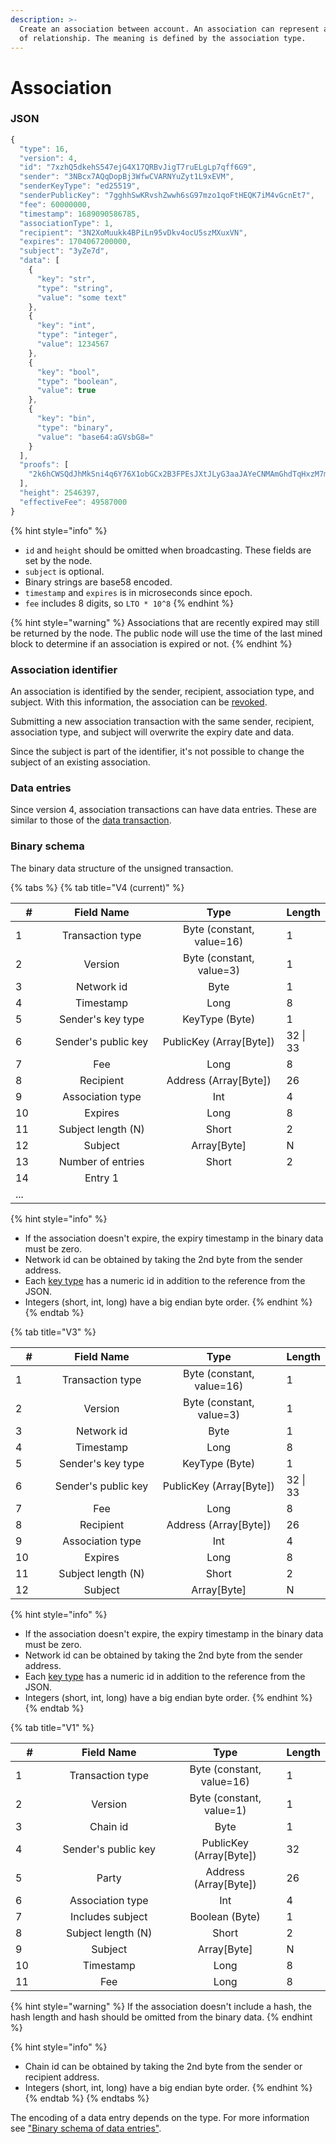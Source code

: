 ```yaml
---
description: >-
  Create an association between account. An association can represent any kind
  of relationship. The meaning is defined by the association type.
---
```


# Association

### JSON

```javascript
{
  "type": 16,
  "version": 4,
  "id": "7xzhQ5dkehS547ejG4X17QRBvJigT7ruELgLp7qff6G9",
  "sender": "3NBcx7AQqDopBj3WfwCVARNYuZyt1L9xEVM",
  "senderKeyType": "ed25519",
  "senderPublicKey": "7gghhSwKRvshZwwh6sG97mzo1qoFtHEQK7iM4vGcnEt7",
  "fee": 60000000,
  "timestamp": 1689090586785,
  "associationType": 1,
  "recipient": "3N2XoMuukk4BPiLn95vDkv4ocU5szMXuxVN",
  "expires": 1704067200000,
  "subject": "3yZe7d",
  "data": [
    {
      "key": "str",
      "type": "string",
      "value": "some text"
    },
    {
      "key": "int",
      "type": "integer",
      "value": 1234567
    },
    {
      "key": "bool",
      "type": "boolean",
      "value": true
    },
    {
      "key": "bin",
      "type": "binary",
      "value": "base64:aGVsbG8="
    }
  ],
  "proofs": [
    "2k6hCWSQdJhMkSni4q6Y76X1obGCx2B3FPEsJXtJLyG3aaJAYeCNMAmGhdTqHxzM7m4SKLgJ7iV8UFF2Dmq5jAJa"
  ],
  "height": 2546397,
  "effectiveFee": 49587000
}
```

{% hint style="info" %}
* `id` and `height` should be omitted when broadcasting. These fields are set by the node.
* `subject` is optional.
* Binary strings are base58 encoded.
* `timestamp` and `expires` is in microseconds since epoch.
* `fee` includes 8 digits, so `LTO * 10^8`
{% endhint %}

{% hint style="warning" %}
Associations that are recently expired may still be returned by the node. The public node will use the time of the last mined block to determine if an association is expired or not.
{% endhint %}

### Association identifier

An association is identified by the sender, recipient, association type, and subject. With this information, the association can be [revoked](revoke-association.md).

Submitting a new association transaction with the same sender, recipient, association type, and subject will overwrite the expiry date and data.

Since the subject is part of the identifier, it's not possible to change the subject of an existing association.

### Data entries

Since version 4, association transactions can have data entries. These are similar to those of the [data transaction](data.md).

### Binary schema

The binary data structure of the unsigned transaction.

{% tabs %}
{% tab title="V4 (current)" %}
<table data-full-width="true"><thead><tr><th width="70">#</th><th width="240" align="center">Field Name</th><th width="285" align="center">Type</th><th>Length</th></tr></thead><tbody><tr><td>1</td><td align="center">Transaction type</td><td align="center">Byte (constant, value=16)</td><td>1</td></tr><tr><td>2</td><td align="center">Version</td><td align="center">Byte (constant, value=3)</td><td>1</td></tr><tr><td>3</td><td align="center">Network id</td><td align="center">Byte</td><td>1</td></tr><tr><td>4</td><td align="center">Timestamp</td><td align="center">Long</td><td>8</td></tr><tr><td>5</td><td align="center">Sender's key type</td><td align="center">KeyType (Byte)</td><td>1</td></tr><tr><td>6</td><td align="center">Sender's public key</td><td align="center">PublicKey (Array[Byte])</td><td>32 | 33</td></tr><tr><td>7</td><td align="center">Fee</td><td align="center">Long</td><td>8</td></tr><tr><td>8</td><td align="center">Recipient</td><td align="center">Address (Array[Byte])</td><td>26</td></tr><tr><td>9</td><td align="center">Association type</td><td align="center">Int</td><td>4</td></tr><tr><td>10</td><td align="center">Expires</td><td align="center">Long</td><td>8</td></tr><tr><td>11</td><td align="center">Subject length (N)</td><td align="center">Short</td><td>2</td></tr><tr><td>12</td><td align="center">Subject</td><td align="center">Array[Byte]</td><td>N</td></tr><tr><td>13</td><td align="center">Number of entries</td><td align="center">Short</td><td>2</td></tr><tr><td>14</td><td align="center">Entry 1</td><td align="center"></td><td></td></tr><tr><td>...</td><td align="center"></td><td align="center"></td><td></td></tr></tbody></table>

{% hint style="info" %}
* If the association doesn't expire, the expiry timestamp in the binary data must be zero.
* Network id can be obtained by taking the 2nd byte from the sender address.
* Each [key type](../../accounts/#key-types) has a numeric id in addition to the reference from the JSON.
* Integers (short, int, long) have a big endian byte order.
{% endhint %}
{% endtab %}

{% tab title="V3" %}
<table data-full-width="true"><thead><tr><th width="70">#</th><th width="240" align="center">Field Name</th><th width="285" align="center">Type</th><th>Length</th></tr></thead><tbody><tr><td>1</td><td align="center">Transaction type</td><td align="center">Byte (constant, value=16)</td><td>1</td></tr><tr><td>2</td><td align="center">Version</td><td align="center">Byte (constant, value=3)</td><td>1</td></tr><tr><td>3</td><td align="center">Network id</td><td align="center">Byte</td><td>1</td></tr><tr><td>4</td><td align="center">Timestamp</td><td align="center">Long</td><td>8</td></tr><tr><td>5</td><td align="center">Sender's key type</td><td align="center">KeyType (Byte)</td><td>1</td></tr><tr><td>6</td><td align="center">Sender's public key</td><td align="center">PublicKey (Array[Byte])</td><td>32 | 33</td></tr><tr><td>7</td><td align="center">Fee</td><td align="center">Long</td><td>8</td></tr><tr><td>8</td><td align="center">Recipient</td><td align="center">Address (Array[Byte])</td><td>26</td></tr><tr><td>9</td><td align="center">Association type</td><td align="center">Int</td><td>4</td></tr><tr><td>10</td><td align="center">Expires</td><td align="center">Long</td><td>8</td></tr><tr><td>11</td><td align="center">Subject length (N)</td><td align="center">Short</td><td>2</td></tr><tr><td>12</td><td align="center">Subject</td><td align="center">Array[Byte]</td><td>N</td></tr></tbody></table>

{% hint style="info" %}
* If the association doesn't expire, the expiry timestamp in the binary data must be zero.
* Network id can be obtained by taking the 2nd byte from the sender address.
* Each [key type](../../accounts/#key-types) has a numeric id in addition to the reference from the JSON.
* Integers (short, int, long) have a big endian byte order.
{% endhint %}
{% endtab %}

{% tab title="V1" %}
<table data-full-width="true"><thead><tr><th width="75">#</th><th width="281" align="center">Field Name</th><th width="239" align="center">Type</th><th>Length</th></tr></thead><tbody><tr><td>1</td><td align="center">Transaction type</td><td align="center">Byte (constant, value=16)</td><td>1</td></tr><tr><td>2</td><td align="center">Version</td><td align="center">Byte (constant, value=1)</td><td>1</td></tr><tr><td>3</td><td align="center">Chain id</td><td align="center">Byte</td><td>1</td></tr><tr><td>4</td><td align="center">Sender's public key</td><td align="center">PublicKey (Array[Byte])</td><td>32</td></tr><tr><td>5</td><td align="center">Party</td><td align="center">Address (Array[Byte])</td><td>26</td></tr><tr><td>6</td><td align="center">Association type</td><td align="center">Int</td><td>4</td></tr><tr><td>7</td><td align="center">Includes subject</td><td align="center">Boolean (Byte)</td><td>1</td></tr><tr><td>8</td><td align="center">Subject length (N)</td><td align="center">Short</td><td>2</td></tr><tr><td>9</td><td align="center">Subject</td><td align="center">Array[Byte]</td><td>N</td></tr><tr><td>10</td><td align="center">Timestamp</td><td align="center">Long</td><td>8</td></tr><tr><td>11</td><td align="center">Fee</td><td align="center">Long</td><td>8</td></tr></tbody></table>

{% hint style="warning" %}
If the association doesn't include a hash, the hash length and hash should be omitted from the binary data.
{% endhint %}

{% hint style="info" %}
* Chain id can be obtained by taking the 2nd byte from the sender or recipient address.
* Integers (short, int, long) have a big endian byte order.
{% endhint %}
{% endtab %}
{% endtabs %}

The encoding of a data entry depends on the type. For more information see ["Binary schema of data entries"](data.md#binary-schema-of-data-entries).
